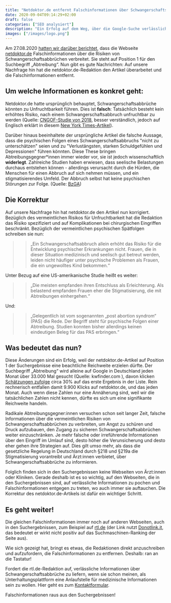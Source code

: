 ```yaml
---
title: "Netdoktor.de entfernt Falschinformationen über Schwangerschaftsabbrüche"
date: 2020-09-04T09:14:29+02:00
draft: false
categories: ["SEO analysiert"]
description: "Ein Erfolg auf dem Weg, über die Google-Suche verlässliche Informationen über Schwangerschaftsabbrüche zu finden"
images: ["/images/logo.png"]
---
```

Am 27.08.2020 [hatten wir darüber berichtet](/blog/seo-als-strategie-von-abtreibungsgegnern/), dass die Webseite [netdoktor.de](https://www.netdoktor.de/schwangerschaft/abtreibung/) Falschinformationen über die Risiken von Schwangerschaftsabbrüchen verbreitet. Sie steht auf Position 1 für den Suchbegriff „Abtreibung“. Nun gibt es gute Nachrichten: Auf unsere Nachfrage hin hat die netdoktor.de-Redaktion den Artikel überarbeitet und die Falschinformationen entfernt.

## Um welche Informationen es konkret geht:
Netdoktor.de hatte ursprünglich behauptet, Schwangerschaftsabbrüche könnten zu Unfruchtbarkeit führen. Dies ist **falsch**: Tatsächlich besteht kein erhöhtes Risiko, nach einem Schwangerschaftsabbruch unfruchtbar zu werden (Quelle: [CNGOF-Studie von 2018](https://www.ejog.org/article/S0301-2115(18)30027-7/fulltext), besser verständlich, jedoch auf Englisch erklärt in diesem [New York Times-Artikel](https://www.nytimes.com/2019/05/30/well/can-an-abortion-affect-your-fertility.html)).

Darüber hinaus beeinhaltete der ursprüngliche Artikel die falsche Aussage, dass die psychischen Folgen eines Schwangerschaftsabbruchs "nicht zu unterschätzen" seien und zu "Verlustängsten, starken Schuldgefühlen und Depressionen" führen könnten. Diese These bringen Abtreibungsgegner*innen immer wieder vor, sie ist jedoch wissenschaftlich **widerlegt**. Zahlreiche Studien haben erwiesen, dass seelische Belastungen durchaus entstehen können - allerdings verursacht durch die Hürden, die Menschen für einen Abbruch auf sich nehmen müssen, und ein stigmatisierendes Umfeld. Der Abbruch selbst hat keine psychischen Störungen zur Folge. (Quelle: [BzGA](https://www.familienplanung.de/beratung/schwangerschaftsabbruch/der-schwangerschaftsabbruch-traurig-und-erleichternd-zugleich/#c65056))

## Die Korrektur
Auf unsere Nachfrage hin hat netdoktor.de den Artikel nun korrigiert. Bezüglich des vermeintlichen Risikos für Unfruchtbarkeit hat die Redaktion das Risiko spezifiziert und auf Komplikationen bei chirurgischen Eingriffen beschränkt. Bezüglich der vermeintlichen psychischen Spätfolgen schreiben sie nun:
>> „Ein Schwangerschaftsabbruch allein erhöht das Risiko für die Entwicklung psychischer Erkrankungen nicht. Frauen, die in dieser Situation medizinisch und seelisch gut betreut werden, leiden nicht häufiger unter psychische Problemen als Frauen, die ein ungewolltes Kind bekommen.“

Unter Bezug auf eine US-amerikanische Studie heißt es weiter:
>> „Die meisten empfanden ihren Entschluss als Erleichterung. Als belastend empfanden Frauen eher die Stigmatisierung, die mit Abtreibungen einhergehen.“

Und:
>> „Gelegentlich ist vom sogenannten „post abortion syndrom“ (PAS) die Rede. Der Begriff steht für psychische Folgen einer Abtreibung. Studien konnten bisher allerdings keinen eindeutigen Beleg für das PAS erbringen.“

## Was bedeutet das nun?
Diese Änderungen sind ein Erfolg, weil der netdoktor.de-Artikel auf Position 1 der Suchergebnisse eine beachtliche Reichweite erzielen dürfte. Der Suchbegriff „Abtreibung“ wird alleine auf Google in Deutschland jeden Monat über 33.000 Mal gesucht (Quelle: kwfinder.com ), davon klicken [Schätzungen zufolge](https://www.advancedwebranking.com/ctrstudy/) circa 30% auf das erste Ergebnis in der Liste. Rein rechnerisch entfallen damit 9.900 Klicks auf netdoktor.de, und das jeden Monat. Auch wenn diese Zahlen nur eine Annäherung sind, weil wir die tatsächlichen Zahlen nicht kennen, dürfte es sich um eine signifikante Reichweite handeln.

Radikale Abtreibungsgegner:innen versuchen schon seit langer Zeit, falsche Informationen über die vermeintlichen Risiken von Schwangerschaftsabbrüchen zu verbreiten, um Angst zu schüren und Druck aufzubauen, den Zugang zu sicheren Schwangerschaftsabbrüchen weiter einzuschränken. Je mehr falsche oder irreführende Informationen über den Eingriff im Umlauf sind, desto höher die Verunsicherung und desto eher gehen ihre Strategien auf. Dies gilt umso mehr, als dass die gesetzliche Regelung in Deutschland durch §218 und §219a die Stigmatisierung vorantreibt und Ärzt:innen verbietet, über Schwangerschaftsabbrüche zu informieren.

Folglich finden sich in den Suchergebnissen keine Webseiten von Ärzt:innen oder Kliniken. Gerade deshalb ist es so wichtig, auf den Webseiten, die in den Suchergebnissen sind, auf verlässliche Informationen zu pochen und Falschinformationen entgegen zu treten, wo auch immer sie auftauchen. Die Korrektur des netdoktor.de-Artikels ist dafür ein wichtiger Schritt.

## Es geht weiter!
Die gleichen Falschinformationen immer noch auf anderen Webseiten, auch in den Suchergebnissen, zum Beispiel auf [rtl.de](https://donotlink.it/mQAqp) (der Link nutzt [Donotlink.it](https://donotlink.it), das bedeutet er wirkt nicht positiv auf das Suchmaschinen-Ranking der Seite aus).

Wie sich gezeigt hat, bringt es etwas, die Redaktionen direkt anzuschreiben und aufzufordern, die Falschinformationen zu entfernen. Deshalb: ran an die Tastatur!

Fordert die rtl.de-Redaktion auf, verlässliche Informationen über Schwangerschaftsabbrüche zu liefern, wenn sie schon meinen, als Unterhaltungsplattform eine Anlaufstelle für medizinische Informationen sein zu wollen. Hier geht es zum [Kontaktformular](https://www.rtl.de/kontakt).

Falschinformationen raus aus den Suchergebnissen!
